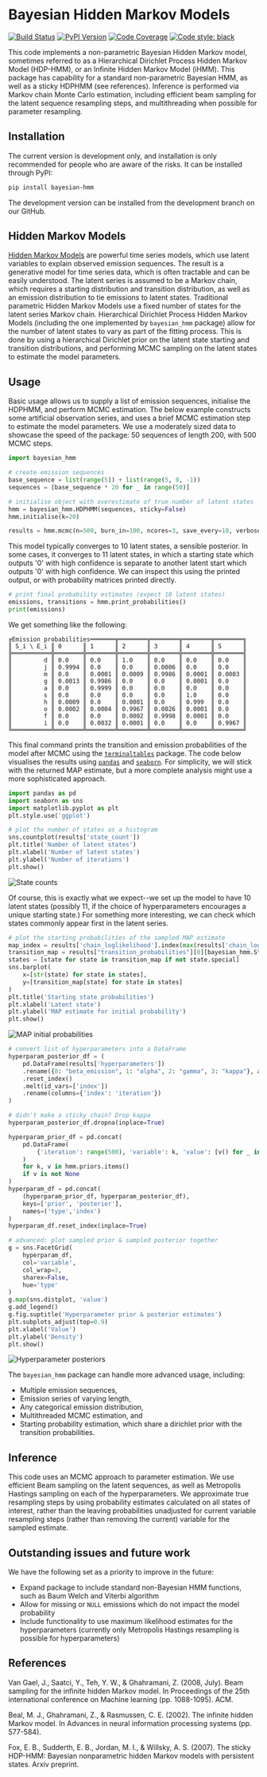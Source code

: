 # Bayesian Hidden Markov Models

[![Build Status](https://img.shields.io/travis/jamesross2/Bayesian-HMM/master?logo=travis&style=flat-square)](https://travis-ci.org/jamesross2/Bayesian-HMM?style=flat-square)
[![PyPI Version](https://img.shields.io/pypi/v/bayesian-hmm?label=PyPI&logo=pypi&style=flat-square)](https://pypi.org/project/bayesian-hmm/)
[![Code Coverage](https://img.shields.io/codecov/c/github/jamesross2/Bayesian-HMM/master?logo=codecov&style=flat-square&label=codecov)](https://codecov.io/gh/jamesross2/Bayesian-HMM)
[![Code style: black](https://img.shields.io/badge/code%20style-black-000000.svg?logo=black&style=flat-square)](https://github.com/psf/black)

This code implements a non-parametric Bayesian Hidden Markov model,
sometimes referred to as a Hierarchical Dirichlet Process Hidden Markov
Model (HDP-HMM), or an Infinite Hidden Markov Model (iHMM). This package has capability
for a standard non-parametric Bayesian HMM, as well as a sticky HDPHMM 
(see references). Inference is performed via Markov chain Monte Carlo estimation,
including efficient beam sampling for the latent sequence resampling steps,
and multithreading when possible for parameter resampling.


## Installation

The current version is development only, and installation is only recommended for
people who are aware of the risks. It can be installed through PyPI:

```sh
pip install bayesian-hmm
```

The development version can be installed from the development branch on our GitHub.


## Hidden Markov Models

[Hidden Markov Models](https://en.wikipedia.org/wiki/Hidden_Markov_model) 
are powerful time series models, which use latent variables to explain observed emission sequences.
The result is a generative model for time series data, which is often tractable and can be easily understood.
The latent series is assumed to be a Markov chain, which requires a starting distribution and transition distribution, 
as well as an emission distribution to tie emissions to latent states.
Traditional parametric Hidden Markov Models use a fixed number of states for the latent series Markov chain.
Hierarchical Dirichlet Process Hidden Markov Models (including the one implemented by `bayesian_hmm` package) allow
for the number of latent states to vary as part of the fitting process. 
This is done by using a hierarchical Dirichlet prior on the latent state starting and transition distributions, 
and performing MCMC sampling on the latent states to estimate the model parameters.


## Usage

Basic usage allows us to supply a list of emission sequences, initialise the HDPHMM, and perform MCMC estimation.
The below example constructs some artificial observation series, and uses a brief MCMC estimation step to estimate the 
model parameters.
We use a moderately sized data to showcase the speed of the package: 50 sequences of length 200, with 500 MCMC steps.   

```python
import bayesian_hmm

# create emission sequences
base_sequence = list(range(5)) + list(range(5, 0, -1))
sequences = [base_sequence * 20 for _ in range(50)]

# initialise object with overestimate of true number of latent states
hmm = bayesian_hmm.HDPHMM(sequences, sticky=False)
hmm.initialise(k=20)

results = hmm.mcmc(n=500, burn_in=100, ncores=3, save_every=10, verbose=True)
```

This model typically converges to 10 latent states, a sensible posterior. In some cases,
it converges to 11 latent states, in which a starting state which outputs '0' with high
confidence is separate to another latent start which outputs '0' with high confidence.
We can inspect this using the printed output, or with probability matrices printed 
directly.

```python
# print final probability estimates (expect 10 latent states)
emissions, transitions = hmm.print_probabilities()
print(emissions)
```

We get something like the following:

```
╔Emission probabilities═══════╦════════╦════════╦════════╦════════╗
║ S_i \ E_i ║ 0      ║ 1      ║ 2      ║ 3      ║ 4      ║ 5      ║
╠═══════════╬════════╬════════╬════════╬════════╬════════╬════════╣
║         d ║ 0.0    ║ 0.0    ║ 1.0    ║ 0.0    ║ 0.0    ║ 0.0    ║
║         j ║ 0.9994 ║ 0.0    ║ 0.0    ║ 0.0006 ║ 0.0    ║ 0.0    ║
║         m ║ 0.0    ║ 0.0001 ║ 0.0009 ║ 0.9986 ║ 0.0001 ║ 0.0003 ║
║         g ║ 0.0013 ║ 0.9986 ║ 0.0    ║ 0.0    ║ 0.0001 ║ 0.0    ║
║         a ║ 0.0    ║ 0.9999 ║ 0.0    ║ 0.0    ║ 0.0    ║ 0.0    ║
║         s ║ 0.0    ║ 0.0    ║ 0.0    ║ 0.0    ║ 1.0    ║ 0.0    ║
║         h ║ 0.0009 ║ 0.0    ║ 0.0001 ║ 0.0    ║ 0.999  ║ 0.0    ║
║         o ║ 0.0002 ║ 0.0004 ║ 0.9967 ║ 0.0026 ║ 0.0001 ║ 0.0    ║
║         f ║ 0.0    ║ 0.0    ║ 0.0002 ║ 0.9998 ║ 0.0001 ║ 0.0    ║
║         i ║ 0.0    ║ 0.0032 ║ 0.0001 ║ 0.0    ║ 0.0    ║ 0.9967 ║
╚═══════════╩════════╩════════╩════════╩════════╩════════╩════════╝
```

This final command prints the transition and emission probabilities of the model after
MCMC using the [`terminaltables`](https://pypi.org/project/terminaltables/) package. The 
code below visualises the results using [`pandas`](https://pypi.org/project/pandas/)
and [`seaborn`](https://pypi.org/project/seaborn/). For simplicity, we will stick with
the returned MAP estimate, but a more complete analysis might use a more sophisticated
approach.

```python
import pandas as pd
import seaborn as sns
import matplotlib.pyplot as plt
plt.style.use('ggplot')

# plot the number of states as a histogram
sns.countplot(results['state_count'])
plt.title('Number of latent states')
plt.xlabel('Number of latent states')
plt.ylabel('Number of iterations')
plt.show()
```

![State counts](https://raw.githubusercontent.com/jamesross2/Bayesian-HMM/master/outputs/plot_state_count.png)

Of course, this is exactly what we expect--we set up the model to have 10 latent states (possibly 11, if the choice
of hyperparameters encourages a unique starting state.) For something more interesting, we can check which states
commonly appear first in the latent series.

```python
# plot the starting probabilities of the sampled MAP estimate
map_index = results['chain_loglikelihood'].index(max(results['chain_loglikelihood']))
transition_map = results["transition_probabilities"][0][bayesian_hmm.StartingState()]
states = [state for state in transition_map if not state.special]
sns.barplot(
    x=[str(state) for state in states],
    y=[transition_map[state] for state in states]
)
plt.title('Starting state probabilities')
plt.xlabel('Latent state')
plt.ylabel('MAP estimate for initial probability')
plt.show()
```

![MAP initial probabilities](https://raw.githubusercontent.com/jamesross2/Bayesian-HMM/master/outputs/plot_p_initial.png)

```python
# convert list of hyperparameters into a DataFrame
hyperparam_posterior_df = (
    pd.DataFrame(results['hyperparameters'])
    .rename({0: "beta_emission", 1: "alpha", 2: "gamma", 3: "kappa"}, axis=1)
    .reset_index()
    .melt(id_vars=['index'])
    .rename(columns={'index': 'iteration'})
)

# didn't make a sticky chain? Drop kappa
hyperparam_posterior_df.dropna(inplace=True)

hyperparam_prior_df = pd.concat(
    pd.DataFrame(
        {'iteration': range(500), 'variable': k, 'value': [v() for _ in range(500)]}
    )
    for k, v in hmm.priors.items()
    if v is not None
)
hyperparam_df = pd.concat(
    (hyperparam_prior_df, hyperparam_posterior_df), 
    keys=['prior', 'posterior'], 
    names=('type','index')
)
hyperparam_df.reset_index(inplace=True)

# advanced: plot sampled prior & sampled posterior together
g = sns.FacetGrid(
    hyperparam_df,
    col='variable', 
    col_wrap=3, 
    sharex=False,
    hue='type'
)
g.map(sns.distplot, 'value')
g.add_legend()
g.fig.suptitle('Hyperparameter prior & posterior estimates')
plt.subplots_adjust(top=0.9)
plt.xlabel('Value')
plt.ylabel('Density')
plt.show()
```


![Hyperparameter posteriors](https://raw.githubusercontent.com/jamesross2/Bayesian-HMM/master/outputs/plot_hyperparameters.png)

The `bayesian_hmm` package can handle more advanced usage, including:
  * Multiple emission sequences,
  * Emission series of varying length,
  * Any categorical emission distribution,
  * Multithreaded MCMC estimation, and
  * Starting probability estimation, which share a dirichlet prior with the transition probabilities.



## Inference

This code uses an MCMC approach to parameter estimation. 
We use efficient Beam sampling on the latent sequences, as well as 
Metropolis Hastings sampling on each of the hyperparameters.
We approximate true resampling steps by using probability estimates
calculated on all states of interest, rather than the 
leaving probabilities unadjusted
for current variable resampling steps (rather than removing the current)
variable for the sampled estimate. 


## Outstanding issues and future work

We have the following set as a priority to improve in the future:

* Expand package to include standard non-Bayesian HMM functions, such as Baum Welch and Viterbi algorithm
* Allow for missing or `NULL` emissions which do not impact the model probability
* Include functionality to use maximum likelihood estimates for the hyperparameters 
(currently only Metropolis Hastings resampling is possible for hyperparameters)


## References

Van Gael, J., Saatci, Y., Teh, Y. W., & Ghahramani, Z. (2008, July). Beam sampling for the infinite hidden Markov model. In Proceedings of the 25th international conference on Machine learning (pp. 1088-1095). ACM.

Beal, M. J., Ghahramani, Z., & Rasmussen, C. E. (2002). The infinite hidden Markov model. In Advances in neural information processing systems (pp. 577-584).

Fox, E. B., Sudderth, E. B., Jordan, M. I., & Willsky, A. S. (2007). The sticky HDP-HMM: Bayesian nonparametric hidden Markov models with persistent states. Arxiv preprint.

